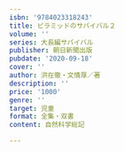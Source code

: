 ```yaml
---
isbn: '9784023318243'
title: ピラミッドのサバイバル２
volume: ''
series: 大長編サバイバル
publisher: 朝日新聞出版
pubdate: '2020-09-18'
cover: ''
author: 洪在徹・文情厚／著
description: ''
price: '1000'
genre: ''
target: 児童
format: 全集・双書
content: 自然科学総記

---
```

